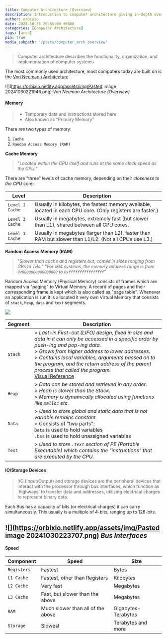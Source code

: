```yaml
---
title: Computer Architecture (Overview)
description: Introduction to computer architecture giving in-depth overview of essential topics!
author: orbixio
date: 2024-10-31 20:55:00 +0800
categories: [Computer Architecture]
tags: [arch]
pin: true
media_subpath: '/posts/computer_arch_overview'
---
```


> Computer architecture describes the functionality, organization, and implementation of computer systems

The most commonly used architecture, most computers today are built on is the [Von Neumann Architecture](https://en.wikipedia.org/wiki/Von_Neumann_architecture).

![](https://orbixio.netlify.app/assets/img/Pasted image 20241030221046.png)
_Von Neuman Architecture (Overview)_

#### **Memory**

> - Temporary data and instructions stored here
> - Also known as "Primary Memory"

There are two types of memory:
1. `Cache` 
2. `Random Access Memory (RAM)`

**Cache Memory**

> "*Located within the CPU itself and runs at the same clock speed as the CPU.*"

There are "three" levels of cache memory, depending on their *closeness to the CPU* core:

| **Level**       | **Description**                                                                                            |
| --------------- | ---------------------------------------------------------------------------------------------------------- |
| `Level 1 Cache` | Usually in kilobytes, the fastest memory available, located in each CPU core. (Only registers are faster.) |
| `Level 2 Cache` | Usually in megabytes, extremely fast (but slower than L1), shared between all CPU cores.                   |
| `Level 3 Cache` | Usually in megabytes (larger than L2), faster than RAM but slower than L1/L2. (Not all CPUs use L3.)       |

**Random Access Memory (RAM)**

> "*Slower than cache and registers but, comes in sizes ranging from GBs to TBs.*"
> "*For x64 systems, the memory address range is from `0x0000000000000000` to `0xffffffffffffffff`*"

Random Access Memory (Physical Memory) consists of frames which are mapped via "paging" to Virtual Memory. A record of pages and their corresponding frame is kept which is also called as "page table". 
Whenever an application is run it is allocated it very own Virtual Memory that consists of `stack`, `heap`, `data` and `text` segments.

![](https://academy.hackthebox.com/storage/modules/85/memory_structure.jpg)

| Segment | Description                                                                                                                                                                                                                                                                                                                                                                                                                                                                                       |
| ------- | ------------------------------------------------------------------------------------------------------------------------------------------------------------------------------------------------------------------------------------------------------------------------------------------------------------------------------------------------------------------------------------------------------------------------------------------------------------------------------------------------- |
| `Stack` | > *Last-in First-out (LIFO) design, fixed in size and data in it can only be accessed in a specific order by push-ing and pop-ing data.*<br>> *Grows from higher address to lower addresses.*<br>> *Contains local variables, arguments passed on to the program, and the return address of the parent process that called the program.*<br>[Visual Reference](https://tryhackme-images.s3.amazonaws.com/user-uploads/61306d87a330ed00419e22e7/room-content/aed105638dc28ee3524baeaba8925e12.png) |
| `Heap`  | > *Data can be stored and retrieved in any order.* <br>> *Heap is slower than the Stack.*<br>> *Memory is dynamically allocated using functions like `malloc` etc.*                                                                                                                                                                                                                                                                                                                               |
| `Data`  | > *Used to store global and static data that is not variable remains constant.*<br>> Consists of "two parts": <br>    `Data` is used to hold variables<br>    `.bss` is used to hold unassigned variables                                                                                                                                                                                                                                                                                         |
| `Text`  | > *Used to store `.text` section of PE (Portable Executable) which contains the "instructions" that are executed by the CPU.*                                                                                                                                                                                                                                                                                                                                                                     |
#### **IO/Storage Devices**

> I/O (Input/Output) and storage devices are the peripheral devices that interact with the processor through bus interfaces, which function as 'highways' to transfer data and addresses, utilizing electrical charges to represent binary data.

Each Bus has a capacity of bits (or electrical charges) it can carry simultaneously. This usually is a multiple of 4-bits, ranging up to 128-bits. 

![](https://orbixio.netlify.app/assets/img/Pasted image 20241030223707.png)
_Bus Interfaces_
---

#### **Speed**

| Component   | Speed                             | Size                |
| ----------- | --------------------------------- | ------------------- |
| `Registers` | Fastest                           | Bytes               |
| `L1 Cache`  | Fastest, other than Registers     | Kilobytes           |
| `L2 Cache`  | Very fast                         | Megabytes           |
| `L3 Cache`  | Fast, but slower than the above   | Megabytes           |
| `RAM`       | Much slower than all of the above | Gigabytes-Terabytes |
| `Storage`   | Slowest                           | Terabytes and more  |
